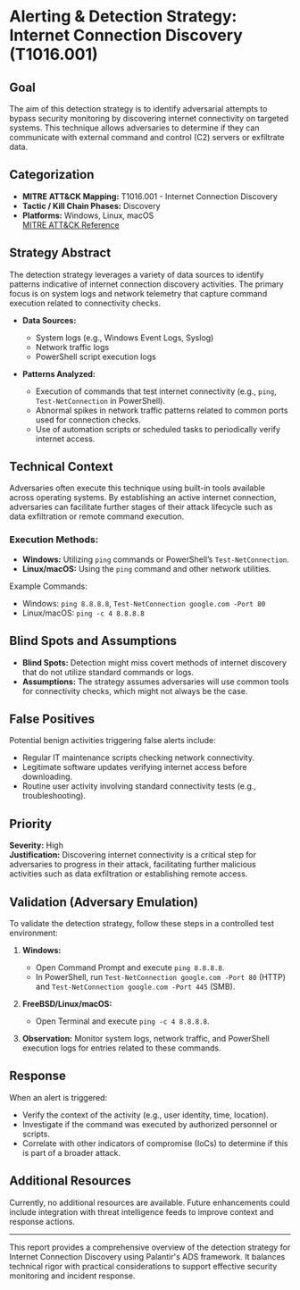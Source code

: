 # Alerting & Detection Strategy: Internet Connection Discovery (T1016.001)

## Goal
The aim of this detection strategy is to identify adversarial attempts to bypass security monitoring by discovering internet connectivity on targeted systems. This technique allows adversaries to determine if they can communicate with external command and control (C2) servers or exfiltrate data.

## Categorization

- **MITRE ATT&CK Mapping:** T1016.001 - Internet Connection Discovery
- **Tactic / Kill Chain Phases:** Discovery
- **Platforms:** Windows, Linux, macOS  
  [MITRE ATT&CK Reference](https://attack.mitre.org/techniques/T1016/001)

## Strategy Abstract
The detection strategy leverages a variety of data sources to identify patterns indicative of internet connection discovery activities. The primary focus is on system logs and network telemetry that capture command execution related to connectivity checks.

- **Data Sources:**
  - System logs (e.g., Windows Event Logs, Syslog)
  - Network traffic logs
  - PowerShell script execution logs

- **Patterns Analyzed:**
  - Execution of commands that test internet connectivity (e.g., `ping`, `Test-NetConnection` in PowerShell).
  - Abnormal spikes in network traffic patterns related to common ports used for connection checks.
  - Use of automation scripts or scheduled tasks to periodically verify internet access.

## Technical Context
Adversaries often execute this technique using built-in tools available across operating systems. By establishing an active internet connection, adversaries can facilitate further stages of their attack lifecycle such as data exfiltration or remote command execution. 

### Execution Methods:
- **Windows:** Utilizing `ping` commands or PowerShell’s `Test-NetConnection`.
- **Linux/macOS:** Using the `ping` command and other network utilities.
  
Example Commands:
- Windows: `ping 8.8.8.8`, `Test-NetConnection google.com -Port 80`
- Linux/macOS: `ping -c 4 8.8.8.8`

## Blind Spots and Assumptions
- **Blind Spots:** Detection might miss covert methods of internet discovery that do not utilize standard commands or logs.
- **Assumptions:** The strategy assumes adversaries will use common tools for connectivity checks, which might not always be the case.

## False Positives
Potential benign activities triggering false alerts include:
- Regular IT maintenance scripts checking network connectivity.
- Legitimate software updates verifying internet access before downloading.
- Routine user activity involving standard connectivity tests (e.g., troubleshooting).

## Priority
**Severity:** High  
**Justification:** Discovering internet connectivity is a critical step for adversaries to progress in their attack, facilitating further malicious activities such as data exfiltration or establishing remote access.

## Validation (Adversary Emulation)

To validate the detection strategy, follow these steps in a controlled test environment:

1. **Windows:**
   - Open Command Prompt and execute `ping 8.8.8.8`.
   - In PowerShell, run `Test-NetConnection google.com -Port 80` (HTTP) and `Test-NetConnection google.com -Port 445` (SMB).

2. **FreeBSD/Linux/macOS:**
   - Open Terminal and execute `ping -c 4 8.8.8.8`.

3. **Observation:** Monitor system logs, network traffic, and PowerShell execution logs for entries related to these commands.

## Response
When an alert is triggered:
- Verify the context of the activity (e.g., user identity, time, location).
- Investigate if the command was executed by authorized personnel or scripts.
- Correlate with other indicators of compromise (IoCs) to determine if this is part of a broader attack.

## Additional Resources
Currently, no additional resources are available. Future enhancements could include integration with threat intelligence feeds to improve context and response actions.

---

This report provides a comprehensive overview of the detection strategy for Internet Connection Discovery using Palantir's ADS framework. It balances technical rigor with practical considerations to support effective security monitoring and incident response.